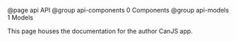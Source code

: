 @page api API
@group api-components 0 Components
@group api-models 1 Models

This page houses the documentation for the author CanJS app.
